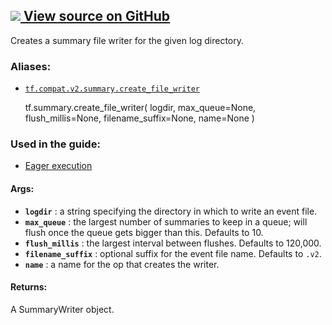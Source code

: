 [ ![](https://tensorflow.google.cn/images/GitHub-Mark-32px.png) View source on
GitHub
](https://github.com/tensorflow/tensorflow/blob/r2.0/tensorflow/python/ops/summary_ops_v2.py#L333-L391)  
---  
  
Creates a summary file writer for the given log directory.

### Aliases:

  * [`tf.compat.v2.summary.create_file_writer`](/api_docs/python/tf/summary/create_file_writer)

    
    
    tf.summary.create_file_writer(
        logdir,
        max_queue=None,
        flush_millis=None,
        filename_suffix=None,
        name=None
    )
    

### Used in the guide:

  * [Eager execution](https://tensorflow.google.cn/guide/eager)

#### Args:

  * **`logdir`** : a string specifying the directory in which to write an event file.
  * **`max_queue`** : the largest number of summaries to keep in a queue; will flush once the queue gets bigger than this. Defaults to 10.
  * **`flush_millis`** : the largest interval between flushes. Defaults to 120,000.
  * **`filename_suffix`** : optional suffix for the event file name. Defaults to `.v2`.
  * **`name`** : a name for the op that creates the writer.

#### Returns:

A SummaryWriter object.

